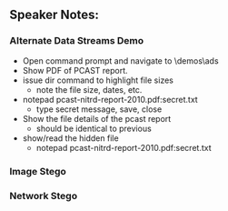## Speaker Notes:

### Alternate Data Streams Demo
- Open command prompt and navigate to \demos\ads
- Show PDF of PCAST report.
- issue dir command to highlight file sizes
  - note the file size, dates, etc.
- notepad pcast-nitrd-report-2010.pdf:secret.txt
  - type secret message, save, close
- Show the file details of the pcast report
  - should be identical to previous
- show/read the hidden file 
  - notepad pcast-nitrd-report-2010.pdf:secret.txt

### Image Stego

### Network Stego


